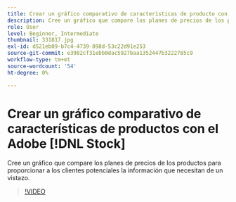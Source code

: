 ```yaml
---
title: Crear un gráfico comparativo de características de producto con Adobe [!DNL Stock]
description: Cree un gráfico que compare los planes de precios de los productos para proporcionar a los clientes potenciales la información que necesitan de un vistazo
role: User
level: Beginner, Intermediate
thumbnail: 331817.jpg
exl-id: d521eb09-b7c4-4739-898d-53c22d91e253
source-git-commit: e3982cf31ebb0dac5927baa1352447b3222785c9
workflow-type: tm+mt
source-wordcount: '54'
ht-degree: 0%

---
```


# Crear un gráfico comparativo de características de productos con el Adobe [!DNL Stock]

Cree un gráfico que compare los planes de precios de los productos para proporcionar a los clientes potenciales la información que necesitan de un vistazo.

>[!VIDEO](https://video.tv.adobe.com/v/331817?hidetitle=true)
